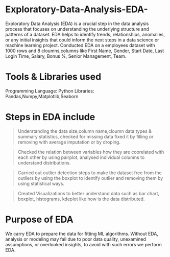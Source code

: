 # Exploratory-Data-Analysis-EDA-
Exploratory Data Analysis (EDA) is a crucial step in the data analysis process that focuses on understanding the underlying structure and patterns of a dataset. EDA helps to identify trends, relationships, anomalies, or any initial insights that could inform the next steps in a data science or machine learning project.
Conducted EDA on a employees dataset with 1000 rows and 8 cloumns,columns like First Name, Gender, Start Date, Last Login Time, Salary, Bonus %, Senior Management, Team.

# Tools & Libraries used
Programming Language: Python
Libraries: Pandas,Numpy,Matplotlib,Seaborn

# Steps in EDA include
> Understanding the data size,column name,cloumn data types & summary statistics, checked for missing data fixed it by filling or removing with average imputation or by droping.

> Checked the relation between variables how they are coorelated with each other by using pairplot, analysed individual columns to understand distributions.

> Carried out outlier detection steps to make the dataset free from the outliers by using the boxplot to identify outlier and removing them by using statistical ways.

> Created Visualizations to better understand data such as bar chart, boxplot, histograms, kdeplot like how is the data distributed.

# Purpose of EDA
We carry EDA to prepare the data for fitting ML algorithms.
Without EDA, analysis or modeling may fail due to poor data quality, unexamined assumptions, or overlooked insights, to avoid with such errors we perform EDA.
